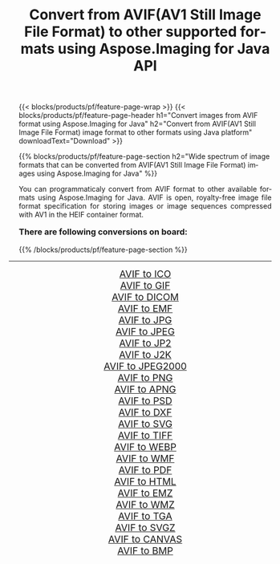 ﻿---
title: Convert from AVIF(AV1 Still Image File Format) to other supported formats using Aspose.Imaging for Java API 
weight: 3920
url: /java/conversion/from/avif/ 
lang: en
langdirlevel: 2
locales: zh-hans,ja,it,ru,de,es,fr,nl,id,lt,pl,pt,vi,tr,ko,zh-hant,ar,hi,th,sv,cs,uk,he
description: Aspose.Imaging API can easily convert from AVIF(AV1 Still Image File Format) to other formats using Java platform
---

{{< blocks/products/pf/feature-page-wrap >}}
{{< blocks/products/pf/feature-page-header h1="Convert images from AVIF format using Aspose.Imaging for Java" h2="Convert from AVIF(AV1 Still Image File Format) image format to other formats using Java platform" downloadText="Download" >}}


{{% blocks/products/pf/feature-page-section  h2="Wide spectrum of image formats that can be converted from AVIF(AV1 Still Image File Format) images using Aspose.Imaging for Java" %}}
<p align=justify>You can programmaticaly convert from AVIF format to other available formats using 
Aspose.Imaging for Java. AVIF is open, royalty-free image file format specification for storing images or image sequences compressed with AV1 in the HEIF container format.</p>
<h3 style="margin-top:16px;">
There are following conversions on board:
</h3>
{{% /blocks/products/pf/feature-page-section %}}
<div class="container-fluid productfamilypage bg-gray">
    <div class="convertypes bg-gray agp-content section">
        <div class="container">
		<hr style="margin-left:-20px;"/>
		<div class="row other-converters" style="gap: 10px;font-size: 19px;text-align:center;">
		    <div class='col-md-3 other-converter remove-lp remove-rp'><a href="/imaging/java/conversion/avif-to-ico/" style="padding:15px;">AVIF to ICO</a></div><div class='col-md-3 other-converter remove-lp remove-rp'><a href="/imaging/java/conversion/avif-to-gif/" style="padding:15px;">AVIF to GIF</a></div><div class='col-md-3 other-converter remove-lp remove-rp'><a href="/imaging/java/conversion/avif-to-dicom/" style="padding:15px;">AVIF to DICOM</a></div><div class='col-md-3 other-converter remove-lp remove-rp'><a href="/imaging/java/conversion/avif-to-emf/" style="padding:15px;">AVIF to EMF</a></div><div class='col-md-3 other-converter remove-lp remove-rp'><a href="/imaging/java/conversion/avif-to-jpg/" style="padding:15px;">AVIF to JPG</a></div><div class='col-md-3 other-converter remove-lp remove-rp'><a href="/imaging/java/conversion/avif-to-jpeg/" style="padding:15px;">AVIF to JPEG</a></div><div class='col-md-3 other-converter remove-lp remove-rp'><a href="/imaging/java/conversion/avif-to-jp2/" style="padding:15px;">AVIF to JP2</a></div><div class='col-md-3 other-converter remove-lp remove-rp'><a href="/imaging/java/conversion/avif-to-j2k/" style="padding:15px;">AVIF to J2K</a></div><div class='col-md-3 other-converter remove-lp remove-rp'><a href="/imaging/java/conversion/avif-to-jpeg2000/" style="padding:15px;">AVIF to JPEG2000</a></div><div class='col-md-3 other-converter remove-lp remove-rp'><a href="/imaging/java/conversion/avif-to-png/" style="padding:15px;">AVIF to PNG</a></div><div class='col-md-3 other-converter remove-lp remove-rp'><a href="/imaging/java/conversion/avif-to-apng/" style="padding:15px;">AVIF to APNG</a></div><div class='col-md-3 other-converter remove-lp remove-rp'><a href="/imaging/java/conversion/avif-to-psd/" style="padding:15px;">AVIF to PSD</a></div><div class='col-md-3 other-converter remove-lp remove-rp'><a href="/imaging/java/conversion/avif-to-dxf/" style="padding:15px;">AVIF to DXF</a></div><div class='col-md-3 other-converter remove-lp remove-rp'><a href="/imaging/java/conversion/avif-to-svg/" style="padding:15px;">AVIF to SVG</a></div><div class='col-md-3 other-converter remove-lp remove-rp'><a href="/imaging/java/conversion/avif-to-tiff/" style="padding:15px;">AVIF to TIFF</a></div><div class='col-md-3 other-converter remove-lp remove-rp'><a href="/imaging/java/conversion/avif-to-webp/" style="padding:15px;">AVIF to WEBP</a></div><div class='col-md-3 other-converter remove-lp remove-rp'><a href="/imaging/java/conversion/avif-to-wmf/" style="padding:15px;">AVIF to WMF</a></div><div class='col-md-3 other-converter remove-lp remove-rp'><a href="/imaging/java/conversion/avif-to-pdf/" style="padding:15px;">AVIF to PDF</a></div><div class='col-md-3 other-converter remove-lp remove-rp'><a href="/imaging/java/conversion/avif-to-html/" style="padding:15px;">AVIF to HTML</a></div><div class='col-md-3 other-converter remove-lp remove-rp'><a href="/imaging/java/conversion/avif-to-emz/" style="padding:15px;">AVIF to EMZ</a></div><div class='col-md-3 other-converter remove-lp remove-rp'><a href="/imaging/java/conversion/avif-to-wmz/" style="padding:15px;">AVIF to WMZ</a></div><div class='col-md-3 other-converter remove-lp remove-rp'><a href="/imaging/java/conversion/avif-to-tga/" style="padding:15px;">AVIF to TGA</a></div><div class='col-md-3 other-converter remove-lp remove-rp'><a href="/imaging/java/conversion/avif-to-svgz/" style="padding:15px;">AVIF to SVGZ</a></div><div class='col-md-3 other-converter remove-lp remove-rp'><a href="/imaging/java/conversion/avif-to-canvas/" style="padding:15px;">AVIF to CANVAS</a></div><div class='col-md-3 other-converter remove-lp remove-rp'><a href="/imaging/java/conversion/avif-to-bmp/" style="padding:15px;">AVIF to BMP</a></div>
                </div>
        </div>
    </div>
</div>
<br/>

